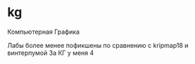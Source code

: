# kg
Компьютерная Графика

Лабы более менее пофикшены по сравнению с kripmap18 и винтерпумой
За КГ у меня 4

